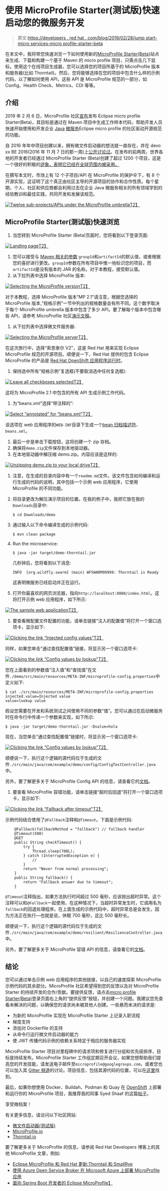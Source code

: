 # 使用 MicroProfile Starter(测试版)快速启动您的微服务开发

> 原文:[https://developers . red hat . com/blog/2019/02/28/jump start-micro services-micro profile-starter-beta](https://developers.redhat.com/blog/2019/02/28/jumpstart-microservices-microprofile-starter-beta)

在本文中，我将带您快速浏览一下如何使用新的[MicroProfile Starter(Beta)](https://start.microprofile.io/)站点来生成、下载和构建一个基于 Maven 的 micro profile 项目，只需点击几下鼠标。使用这个在线项目生成器，您可以选择您的项目所基于的 MicroProfile 版本和服务器(比如 Thorntail)。然后，您将能够选择在您的项目中包含什么样的示例代码，以了解如何使用 API，这些 API 是 MicroProfile 规范的一部分，如 Config、Health Check、Metrics、CDI 等等。

## 介绍

2019 年 2 月 6 日，MicroProfile 社区[宣布](https://microprofile.io/2019/02/06/eclipse-microprofile-starter-beta-available/)发布 Eclipse micro profile Starter(Beta)，其目标是通过在 Maven 项目中生成工作样本代码，帮助开发人员快速开始使用和开发企业 [Java](https://developers.redhat.com/blog/category/java/) [微服务](https://developers.redhat.com/blog/category/microservices/)Eclipse micro profile 的社区驱动开源规范的功能。

自 2016 年年中项目创建以来，拥有微文件启动器的想法就一直存在，并在 devo xx BE 2016(2016 年 11 月 7 日的那一周)上[公开讨论过](https://www.youtube.com/watch?v=iG-XvoIfKtg&feature=youtu.be&t=3667)。在发布的前两周，世界各地的开发者已经通过 MicroProfile Starter (Beta)创建了超过 1200 个项目，这是一个很好的积极的[迹象，表明它已经在全球范围内被采用。](https://twitter.com/rmehmandarov/status/1098649776189566976)

在撰写本文时，市场上有 12 个子项目/API 在 MicroProfile 的保护伞下，有 8 个开源实现，这证明了这个真正由社区主导的开源项目的协作和合作性质。每个星期，个人、社区和供应商都会利用过去在企业 Java 微服务相关的所有领域学到的经验教训和最佳实践，共同开发和发展该规范。

[![Twelve sub-projects/APIs under the MicroProfile umbrella](../Images/964c953bd3a691d255b1b679373866b3.png)T2】](https://developers.redhat.com/blog/wp-content/uploads/2019/02/MicroProfile2.2.png)

## MicroProfile Starter(测试版)快速浏览

1.  当您转到 MicroProfile Starter (Beta)页面时，您将看到以下登录页面:

[![Landing page](../Images/67e745813bc6f6961c3ee7d841607a6c.png)T2】](https://developers.redhat.com/blog/wp-content/uploads/2019/02/Starter-landing-page.png)

1.  您可以接受与 [Maven 相关的参数](https://maven.apache.org/guides/mini/guide-naming-conventions.html) `groupId`和`artifactId`的默认值，或者根据您的喜好进行更改。`groupId`参数在所有项目中惟一地标识您的项目，而`artifactId`是没有版本的 JAR 的名称。对于本教程，接受默认值。
2.  从下拉列表中选择 MicroProfile 版本:

[![Selecting the MicroProfile version](../Images/3d443435ce4ef01508217fa5e4c190e4.png)T2】](https://developers.redhat.com/blog/wp-content/uploads/2019/02/MicroProfile-versions.png)

对于本教程，选择 MicroProfile 版本“MP 2.1”请注意，根据您选择的 MicroProfile 版本,“规格示例”一节中列出的规格数量会有所不同。这个数字取决于每个 MicroProfile umbrella 版本中包含了多少 API。要了解每个版本中包含哪些 API，请参考 MicroProfile 社区[演示文稿](https://docs.google.com/presentation/d/1BYfVqnBIffh-QDIrPyromwc9YSwIbsawGUECSsrSQB0/edit#slide=id.g4ef35057a0_6_205)。

1.  从下拉列表中选择微文件服务器:

[![Selecting the MicroProfile server](../Images/e314865efadec7f0b913764a5d7505f6.png)T2】](https://developers.redhat.com/blog/wp-content/uploads/2019/02/MicroProfile-server.png)

在这次旅行中，选择“索恩泰尔 V2”，这是 Red Hat 用来实现 Eclipse MicroProfile 规范的开源项目。顺便说一下，Red Hat 提供的包含 Eclipse MicroProfile 的产品是 [Red Hat OpenShift 应用程序运行时](https://developers.redhat.com/products/rhoar/overview)。

1.  保持选中所有“规格示例”复选框(不要取消选中任何复选框):

[![Leave all checkboxes selected](../Images/803b1b79db303369ae99a7b1fea51307.png)T2】](https://developers.redhat.com/blog/wp-content/uploads/2019/02/Examples-of-specifications.png)

这将为 MicroProfile 2.1 中包含的所有 API 生成示例工作代码。

1.  为“beans.xml”选择“带注释的”:

[![Select “annotated” for “beans.xml"](../Images/eacc7889a764b389da050e1eef3d25bc.png)T2】](https://developers.redhat.com/blog/wp-content/uploads/2019/02/annotated-beansXML.png)

该选项在 web 应用程序的`WEB-INF`目录下生成一个[bean 归档描述符](https://github.com/cdi-spec/cdi-spec.org/blob/master/_faq/intro/4-what-is-beans-xml-and-why-do-i-need-it.asciidoc)、`beans.xml`。

1.  最后一步是单击下载按钮，这将创建一个 zip 存档。
2.  确保将`demo.zip`文件保存到本地驱动器。
3.  在本地驱动器中解压缩 demo.zip。内容应该是这样的:

[![Unzipping demo.zip to your local drive](../Images/452ffcb518a06e839e3203d7453fb5de.png)T2】](https://developers.redhat.com/blog/wp-content/uploads/2019/02/demoZipContents.png)

1.  注意，在生成的目录内容中有一个`readme.md`文件。该文件包含如何编译和运行生成的代码的说明，其中包括一个示例 web 应用程序，它使用 MicroProfile 的不同功能。
2.  将目录更改为解压演示项目的位置。在我的例子中，我把它放在我的`Downloads`目录中:

    ```
    $ cd Downloads/demo
    ```

3.  通过输入以下命令编译生成的示例代码:

    ```
    $ mvn clean package
    ```

4.  Run the microservice:

    ```
    $ java -jar target/demo-thorntail.jar
    ```

    几秒钟后，您将看到以下消息:

    ```
    INFO  [org.wildfly.swarm] (main) WFSWARM99999: Thorntail is Ready
    ```

    这表明微服务已经启动并正在运行。

5.  打开你最喜欢的网页浏览器，指向`http://localhost:8080/index.html`。这将打开示例 web 应用程序，如下所示:

[![The sample web application](../Images/b0ae5809b12cd2459cbaf917bdd08c8c.png)T2】](https://developers.redhat.com/blog/wp-content/uploads/2019/02/GeneratedWebAppLandingPage.png)

1.  要查看微配置文件配置的功能，请单击链接“注入的配置值”将打开一个窗口选项卡，显示如下:

[![Clicking the link “Injected config values” ](../Images/1178f482e28f29e9a0bac30e45e24bfb.png)T2】](https://developers.redhat.com/blog/wp-content/uploads/2019/02/InjectedConfigValue.png)

同样，如果您单击“通过查找配置值”链接，将显示另一个窗口选项卡:

[![Clicking the link “Config values by lookup"](../Images/a84eec24356737005f990f147b238bbd.png)T2】](https://developers.redhat.com/blog/wp-content/uploads/2019/02/LookupConfigValue.png)

您在上面看到的参数值“注入值”和“查找值”在文件`./demo/src/main/resources/META-INF/microprofile-config.properties`中定义如下:

```
$ cat ./src/main/resources/META-INF/microprofile-config.properties
injected.value=Injected value
value=lookup value
```

假设您需要在开发和系统测试之间使用不同的参数“值”。您可以通过在启动微服务时在命令行中传递一个参数来实现，如下所示:

```
$ java -jar target/demo-thorntail.jar -Dvalue=hola
```

现在，当您单击“通过查找配置值”链接时，将显示另一个窗口选项卡:

[![Clicking the link “Config values by lookup"](../Images/4bf326eca0eb6bdc1cb2e583c23fa3c4.png)T2】](https://developers.redhat.com/blog/wp-content/uploads/2019/02/HolaLookupConfigValue.png)

顺便说一下，执行这个逻辑的源代码位于生成的文件`./src/main/java/com/example/demo/config/ConfigTestController.java`中。

另外，要了解更多关于 MicroProfile Config API 的信息，请查看它的[文档](https://github.com/eclipse/microprofile-config/releases/download/1.3/microprofile-config-spec-1.3.pdf)。

1.  要查看 MicroProfile 容错功能，请单击链接“超时后回退”将打开一个窗口选项卡，显示如下:

[![Clicking the link “Fallback after timeout"](../Images/da5598dc0c4276a02c2928ed51dc8bfe.png)T2】](https://developers.redhat.com/blog/wp-content/uploads/2019/02/FallbackAfterTimeout.png)

示例代码结合使用了`@Fallback`注释和`@Timeout`。下面是示例代码:

```
    @Fallback(fallbackMethod = "fallback") // fallback handler
    @Timeout(500)
    @GET
    public String checkTimeout() {
        try {
            Thread.sleep(700L);
        } catch (InterruptedException e) {
            //
        }
        return "Never from normal processing";
    }
    public String fallback() {
        return "Fallback answer due to timeout";
    }

```

`@Timeout`注释指出，如果方法执行时间超过 500 毫秒，应该抛出超时异常。这个注释可以和`@Fallback`一起使用，在这种情况下，当超时异常发生时，它调用名为`fallback`的回退处理程序。在上面生成的示例代码中，超时异常总是会发生，因为方法正在执行—也就是说，休眠 700 毫秒，这比 500 毫秒长。

顺便说一下，执行这个逻辑的源代码位于生成的文件`./src/main/java/com/example/demo/resilient/ResilienceController.java`中。

另外，要了解更多关于 MicroProfile 容错 API 的信息，请查看它的[文档](https://github.com/eclipse/microprofile-opentracing/releases/download/1.2/microprofile-opentracing-spec-1.2.pdf)。

## 结论

您可以通过单击示例 web 应用程序的其他链接，以自己的速度探索 MicroProfile 示例代码的其余部分。MicroProfile 社区希望得到您的反馈以及对 MicroProfile Starter 的持续开发的合作/贡献。要提供反馈，请点击[micro profile Starter(Beta)](https://start.microprofile.io/)登录页面右上角的“提供反馈”按钮，并创建一个问题。我建议您先查看未解决的问题，以确保您的请求尚未被其他人创建。一些悬而未决的请求是:

*   为新的 MicroProfile 实现在 MicroProfile Starter 上记录入职流程
*   梯度支持
*   添加对 Dockerfile 的支持
*   从命令行运行微文件启动器的能力
*   使 JWT 传播代码示例的依赖关系特定于相应的服务器实现

MicroProfile Starter 项目对里程碑中的请求项和修复进行分组和优先级排序，目标是持续发布。MicroProfile Starter 工作组定期召开会议，如果您想帮助我们提高您的开发技能，请发送电子邮件至`microprofile@googlegroups.com`，或者您也可以加入其 [Gitter 频道](https://gitter.im/eclipse/microprofile-starter?utm_source=badge&utm_medium=badge&utm_campaign=pr-badge&utm_content=badge)的讨论。项目信息，包括其源代码的位置，可以在[这里](https://wiki.eclipse.org/MicroProfile/StarterPage)找到。

最后，如果你想使用 Docker、Buildah、Podman 和 Quay 在 [OpenShift](http://openshift.com/) 上部署和运行你的 MicroProfile 项目，我推荐我的同事 Syed Shaaf 的这篇[帖子](https://developers.redhat.com/blog/2019/02/26/create-java-8-runtime-container-image/)。

享受微档案！

有关更多信息，请访问以下社区网站:

*   [微文件启动器(测试版)](https://start.microprofile.io/)
*   [MicroProfile.io](https://microprofile.io/)
*   [Thorntail.io](https://thorntail.io/)

要了解更多关于 MicroProfile 的信息，请参阅 Red Hat Developers 博客上的其他 MicroProfile 文章，例如:

*   [Eclipse MicroProfile 和 Red Hat 更新:Thorntail 和 SmallRye](https://developers.redhat.com/blog/2018/08/23/eclipse-microprofile-and-red-hat-update-thorntail-and-smallrye/)
*   [使用 Azure Open Service Broker 在 Microsoft Azure 上部署 MicroProfile 应用](https://developers.redhat.com/blog/2018/10/17/microprofile-apps-azure-open-service-broker/)
*   [面向 Spring Boot 开发者的 Eclipse MicroProfile】](https://developers.redhat.com/blog/2018/11/21/eclipse-microprofile-for-spring-boot-developers/)